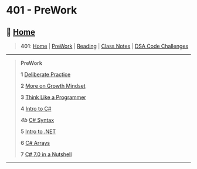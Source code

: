 # 401 - PreWork

## 🏡 [**Home**](https://mistidinzy.github.io/ReadingNotes/)

> **401**: [Home](https://mistidinzy.github.io/ReadingNotes/401home.html)
|
[PreWork](https://mistidinzy.github.io/ReadingNotes/401/preworkRM.html)
|
[Reading](/401/ReadingRM.md)
|
[Class Notes](/401/ClassRM.md)
|
[DSA Code Challenges](https://mistidinzy.github.io/data-structures-and-algorithms/)

_____

> **PreWork**
>
> **1** [Deliberate Practice](prework/01-DeliberatePractice.md)
>
> **2** [More on Growth Mindset](prework/02-GrowthMindset.md)
>
> **3** [Think Like a Programmer](prework/03-Programmer.md)
>
> **4** [Intro to C#](prework/04-IntroToCSharp.md)
>
> ***4b*** [C# Syntax](prework/04b-cSharpSyntax.md)
>
> **5** [Intro to .NET](prework/05-IntroToNet.md)
>
> **6** [C# Arrays](prework/06-cSharpArrays.md)
>
> **7** [C# 7.0 in a Nutshell](prework/07-cSharpNutshell.md)

_____
